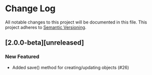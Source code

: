 # Change Log
All notable changes to this project will be documented in this file.
This project adheres to [Semantic Versioning](http://semver.org/).

## [2.0.0-beta][unreleased]
### New Featured
* Added save() method for creating/updating objects (#26)
